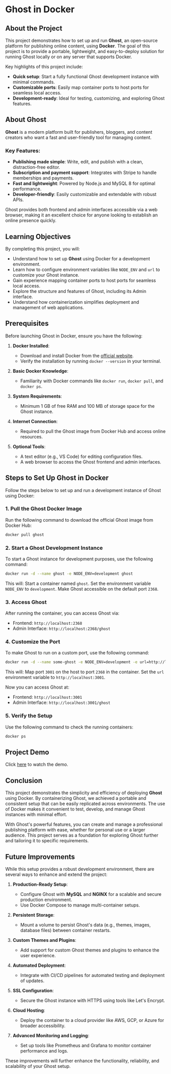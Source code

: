 # Ghost in Docker

## About the Project  
This project demonstrates how to set up and run **Ghost**, an open-source platform for publishing online content, using **Docker**. The goal of this project is to provide a portable, lightweight, and easy-to-deploy solution for running Ghost locally or on any server that supports Docker.  

Key highlights of this project include:  
- **Quick setup**: Start a fully functional Ghost development instance with minimal commands.  
- **Customizable ports**: Easily map container ports to host ports for seamless local access.  
- **Development-ready**: Ideal for testing, customizing, and exploring Ghost features.  

## About Ghost  
**Ghost** is a modern platform built for publishers, bloggers, and content creators who want a fast and user-friendly tool for managing content.  
### Key Features:  
- **Publishing made simple**: Write, edit, and publish with a clean, distraction-free editor.  
- **Subscription and payment support**: Integrates with Stripe to handle memberships and payments.  
- **Fast and lightweight**: Powered by Node.js and MySQL 8 for optimal performance.  
- **Developer-friendly**: Easily customizable and extendable with robust APIs.  

Ghost provides both frontend and admin interfaces accessible via a web browser, making it an excellent choice for anyone looking to establish an online presence quickly.  


## Learning Objectives  
By completing this project, you will:  
- Understand how to set up **Ghost** using Docker for a development environment.  
- Learn how to configure environment variables like `NODE_ENV` and `url` to customize your Ghost instance.  
- Gain experience mapping container ports to host ports for seamless local access.  
- Explore the structure and features of Ghost, including its Admin interface.  
- Understand how containerization simplifies deployment and management of web applications.  

## Prerequisites  
Before launching Ghost in Docker, ensure you have the following:  
1. **Docker Installed**:  
   - Download and install Docker from the [official website](https://www.docker.com/).  
   - Verify the installation by running `docker --version` in your terminal.  

2. **Basic Docker Knowledge**:  
   - Familiarity with Docker commands like `docker run`, `docker pull`, and `docker ps`.  

3. **System Requirements**:  
   - Minimum 1 GB of free RAM and 100 MB of storage space for the Ghost instance.  

4. **Internet Connection**:  
   - Required to pull the Ghost image from Docker Hub and access online resources.  

5. **Optional Tools**:  
   - A text editor (e.g., VS Code) for editing configuration files.  
   - A web browser to access the Ghost frontend and admin interfaces.  


## Steps to Set Up Ghost in Docker  

Follow the steps below to set up and run a development instance of Ghost using Docker:  

### 1. Pull the Ghost Docker Image  
Run the following command to download the official Ghost image from Docker Hub:  
```bash  
docker pull ghost  
```

### 2. Start a Ghost Development Instance
To start a Ghost instance for development purposes, use the following command:
```bash  
docker run -d --name ghost -e NODE_ENV=development ghost  
```
This will:
Start a container named `ghost`.
Set the environment variable `NODE_ENV` to `development`.
Make Ghost accessible on the default port `2368`.

### 3. Access Ghost
After running the container, you can access Ghost via:
- Frontend: `http://localhost:2368`
- Admin Interface: `http://localhost:2368/ghost`

### 4. Customize the Port 
To make Ghost to run on a custom port, use the following command:
```bash  
docker run -d --name some-ghost -e NODE_ENV=development -e url=http://localhost:3001 -p 3001:2368 ghost  
```

This will:
Map port `3001` on the host to port `2368` in the container.
Set the `url` environment variable to `http://localhost:3001`.

Now you can access Ghost at:
- Frontend: `http://localhost:3001`
- Admin Interface: `http://localhost:3001/ghost`

### 5. Verify the Setup
Use the following command to check the running containers:
```bash  
docker ps  
```

## Project Demo  

Click [here](Demo%20Video.mp4) to watch the demo.  

## Conclusion
This project demonstrates the simplicity and efficiency of deploying **Ghost** using Docker. By containerizing Ghost, we achieved a portable and consistent setup that can be easily replicated across environments. The use of Docker makes it convenient to test, develop, and manage Ghost instances with minimal effort.  

With Ghost's powerful features, you can create and manage a professional publishing platform with ease, whether for personal use or a larger audience. This project serves as a foundation for exploring Ghost further and tailoring it to specific requirements.  

## Future Improvements  
While this setup provides a robust development environment, there are several ways to enhance and extend the project:  

1. **Production-Ready Setup**:  
   - Configure Ghost with **MySQL** and **NGINX** for a scalable and secure production environment.  
   - Use Docker Compose to manage multi-container setups.  

2. **Persistent Storage**:  
   - Mount a volume to persist Ghost's data (e.g., themes, images, database files) between container restarts.  

3. **Custom Themes and Plugins**:  
   - Add support for custom Ghost themes and plugins to enhance the user experience.  

4. **Automated Deployment**:  
   - Integrate with CI/CD pipelines for automated testing and deployment of updates.  

5. **SSL Configuration**:  
   - Secure the Ghost instance with HTTPS using tools like Let's Encrypt.  

6. **Cloud Hosting**:  
   - Deploy the container to a cloud provider like AWS, GCP, or Azure for broader accessibility.  

7. **Advanced Monitoring and Logging**:  
   - Set up tools like Prometheus and Grafana to monitor container performance and logs.  

These improvements will further enhance the functionality, reliability, and scalability of your Ghost setup.  
